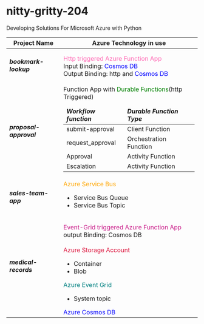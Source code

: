 # nitty-gritty-204
Developing Solutions For Microsoft Azure with Python



|Project Name | Azure Technology in use|
|-------------|------------------------|
|<h5>bookmark-lookup</h5>| <font color="hotpink">Http triggered Azure Function App</font><br> Input Binding: <font color="blue">Cosmos DB</font><br> Output Binding: http and <font color="blue">Cosmos DB</font>
|<h5>proposal-approval</h5>| Function App with <font color="green">Durable Functions</font>(http Triggered)<br><table><thead><tr><td><b><i>Workflow function</i></b></td><td><b><i>Durable Function Type</i></b></td></tr></thead><tbody><tr><td>submit-approval</td><td>Client Function</td></tr><tr><td>request_approval</td><td>Orchestration Function</td></tr><tr><td>Approval</td><td>Activity Function</td></tr><tr><td>Escalation</td><td>Activity Function</td></tr></tbody></table>|
|<h5>sales-team-app</h5>|<font color="orange">Azure Service Bus</font><ul><li>Service Bus Queue</li><li>Service Bus Topic</li></ul>|
|<h5>medical-records</h5>|<p><font color="mediumvioletred">Event-Grid triggered Azure Function App</font><br> output Binding: Cosmos DB<br><br><font color="crimson">Azure Storage Account</font><ul><li>Container</li><li>Blob</li></ul><font color="teal">Azure Event Grid</font><ul><li>System topic</li></ul><font color="blue">Azure Cosmos DB</font>|


